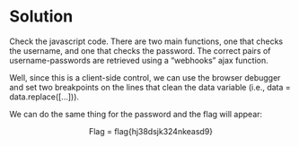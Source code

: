 # Solution

Check the javascript code. There are two main functions, one that checks the username, and one that checks the password. The correct pairs of username-passwords are retrieved using a “webhooks” ajax function.

Well, since this is a client-side control, we can use the browser debugger and set two
breakpoints on the lines that clean the data variable (i.e., data = data.replace([...])).

We can do the same thing for the password and the flag will appear:


<p align="center"> Flag = flag{hj38dsjk324nkeasd9} </p>

